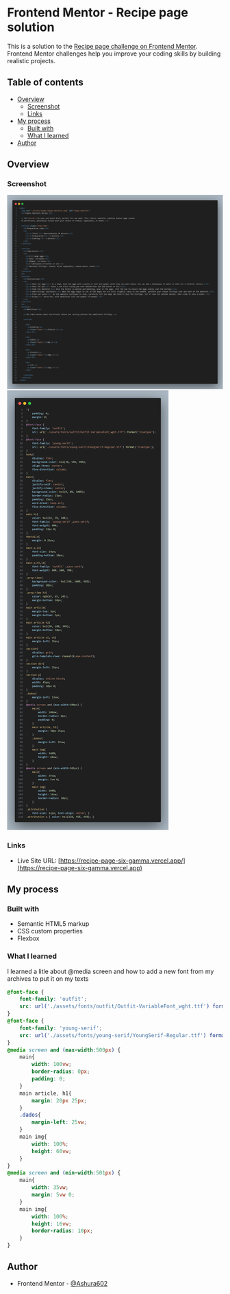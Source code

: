 # Frontend Mentor - Recipe page solution

This is a solution to the [Recipe page challenge on Frontend Mentor](https://www.frontendmentor.io/challenges/recipe-page-KiTsR8QQKm). Frontend Mentor challenges help you improve your coding skills by building realistic projects. 

## Table of contents

- [Overview](#overview)
  - [Screenshot](#screenshot)
  - [Links](#links)
- [My process](#my-process)
  - [Built with](#built-with)
  - [What I learned](#what-i-learned)
- [Author](#author)




## Overview

### Screenshot

![HTML-CODE](./assets/images/html-code.png)
![CSS-CODE](./assets/images/CSS-code.png)


### Links

- Live Site URL: [https://recipe-page-six-gamma.vercel.app/](https://recipe-page-six-gamma.vercel.app)

## My process

### Built with

- Semantic HTML5 markup
- CSS custom properties
- Flexbox

### What I learned

I learned a litle about @media screen and how to add a new font from my archives to put it on my texts


```css
@font-face {
    font-family: 'outfit';
    src: url('./assets/fonts/outfit/Outfit-VariableFont_wght.ttf') format('truetype');
}
@font-face {
    font-family: 'young-serif';
    src: url('./assets/fonts/young-serif/YoungSerif-Regular.ttf') format('truetype');
}
@media screen and (max-width:500px) {
    main{
        width: 100vw;
        border-radius: 0px;
        padding: 0;
    }
    main article, h1{
        margin: 20px 25px;
    }
    .dados{
        margin-left: 25vw;
    }
    main img{
        width: 100%;
        height: 60vw;
    }
}
@media screen and (min-width:501px) {
    main{
        width: 35vw;
        margin: 5vw 0;
    }
    main img{
        width: 100%;
        height: 16vw;
        border-radius: 10px;
    }
}
```

## Author

- Frontend Mentor - [@Ashura602](https://www.frontendmentor.io/profile/Ashura602)
